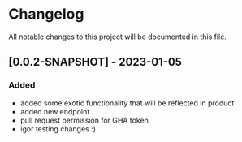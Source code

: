 # Changelog
All notable changes to this project will be documented in this file.

## [0.0.2-SNAPSHOT] - 2023-01-05

### Added

 - added some exotic functionality that will be reflected in product
 - added new endpoint
 - pull request permission for GHA token
 - igor testing changes :)
